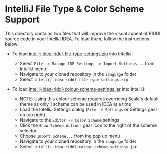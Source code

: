# IntelliJ File Type & Color Scheme Support

This directory contains two files that will improve the visual appeal of 
RIDDL source code in your IntelliJ IDEA.  To load them, follow the 
instructions below:

* To load [intellij-idea-riddl-file-type-settings.zip](intellij-idea-riddl-file-type-settings.zip) into IntelliJ:
  - Select `File -> Manage IDE Settings -> Import Settings...` from IntelliJ menu
  - Navigate to your cloned repository in the `language` folder
  - Select `intellij-idea-riddl-file-type-settings.zip`

* To load [intellij-idea-riddl-colour-scheme-settings.jar](intellij-idea-riddl-colour-scheme-settings.jar) into IntelliJ:
  - NOTE: Using this colour scheme requires overriding Scala's default theme as only 1 scheme can be used in IDEA at a time
  - Load the IntelliJ Settings dialog (`File -> Settings` or Settings gear on top right)
  - Navigate to the `Editor -> Color Scheme` settings 
  - Click the `Show Scheme Actions` gear icon to the right of the scheme selector
  - Choose `Import Scheme...` from the pop up menu
  - Navigate to your cloned repository in the `language` folder
  - Select `intellij-idea-riddl-colour-scheme-settings.jar`
